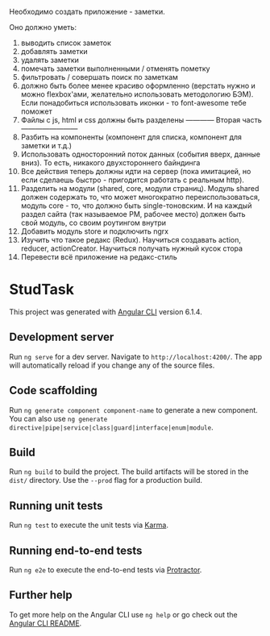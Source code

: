 Необходимо создать приложение - заметки.

Оно должно уметь: 
1. выводить список заметок 
2. добавлять заметки 
3. удалять заметки 
4. помечать заметки выполненными / отменять пометку 
5. фильтровать / совершать поиск по заметкам 
6. должно быть более менее красиво оформленно (верстать нужно и можно flexbox'ами, желательно использовать методологию БЭМ). Если понадобиться использовать иконки - то font-awesome тебе поможет 
7. Файлы с js, html и css должны быть разделены
 ———— Вторая часть ———————— 
8. Разбить на компоненты (компонент для списка, компонент для заметки и т.д.) 
9. Использовать односторонний поток данных (события вверх, данные вниз). То есть, никакого двухстороннего байндинга 
10. Все действия теперь должны идти на сервер (пока имитацией, но если сделаешь быстро - пригодится работать с реальным http). 
11. Разделить на модули (shared, core, модули страниц). Модуль shared должен содержать то, что может многократно переиспользоваться, модуль core - то, что должно быть single-тоновским. И на каждый раздел сайта (так называемое РМ, рабочее место) должен быть свой модуль, со своим роутингом внутри
12. Добавить модуль store и подключить ngrx 
13. Изучить что такое редакс (Redux). Научиться создавать action, reducer, actionCreator. Научиться получать нужный кусок стора
14. Перевести всё приложение на редакс-стиль

# StudTask

This project was generated with [Angular CLI](https://github.com/angular/angular-cli) version 6.1.4.

## Development server

Run `ng serve` for a dev server. Navigate to `http://localhost:4200/`. The app will automatically reload if you change any of the source files.

## Code scaffolding

Run `ng generate component component-name` to generate a new component. You can also use `ng generate directive|pipe|service|class|guard|interface|enum|module`.

## Build

Run `ng build` to build the project. The build artifacts will be stored in the `dist/` directory. Use the `--prod` flag for a production build.

## Running unit tests

Run `ng test` to execute the unit tests via [Karma](https://karma-runner.github.io).

## Running end-to-end tests

Run `ng e2e` to execute the end-to-end tests via [Protractor](http://www.protractortest.org/).

## Further help

To get more help on the Angular CLI use `ng help` or go check out the [Angular CLI README](https://github.com/angular/angular-cli/blob/master/README.md).
